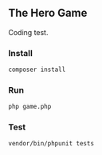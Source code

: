 ## The Hero Game

Coding test.

### Install

```bash
composer install
```

### Run

```bash
php game.php
```

### Test

```bash
vendor/bin/phpunit tests
```